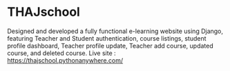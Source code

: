 # THAJschool
Designed and developed a fully functional e-learning website using Django, featuring Teacher and Student authentication, course listings, student profile dashboard, Teacher profile update, Teacher add course, updated course, and deleted course.
Live site : https://thajschool.pythonanywhere.com/
